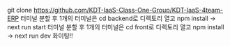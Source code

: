 git clone https://github.com/KDT-IaaS-Class-One-Group/KDT-IaaS-4team-ERP 
터미널 분할 후 1개의 터미널은 cd backend로 디렉토리 열고 npm install ->  next run start
터미널 분할 후 1개의 터미널은 cd front로 디렉토리 열고 npm install ->  next run dev
화이팅!!
